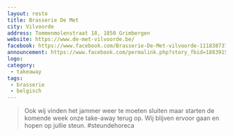 ```yaml
---
layout: resto
title: Brasserie De Met
city: Vilvoorde
address: Tommenmolenstraat 18, 1850 Grimbergen
website: https://www.de-met-vilvoorde.be/
facebook: https://www.facebook.com/Brasserie-De-Met-vilvoorde-111838737133521
announcement: https://www.facebook.com/permalink.php?story_fbid=188391592811568&id=111838737133521
logo: 
category: 
 - takeaway
tags: 
 - brasserie
 - belgisch
---
```


> Ook wij vinden het jammer weer te moeten sluiten maar starten de komende week onze take-away terug op. Wij blijven ervoor gaan en hopen op jullie steun. #steundehoreca
